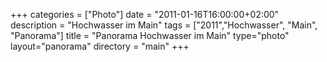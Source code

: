 +++
categories = ["Photo"]
date = "2011-01-16T16:00:00+02:00"
description = "Hochwasser im Main"
tags = ["2011","Hochwasser", "Main", "Panorama"]
title = "Panorama Hochwasser im Main"
type="photo"
layout="panorama"
directory = "main"
+++
